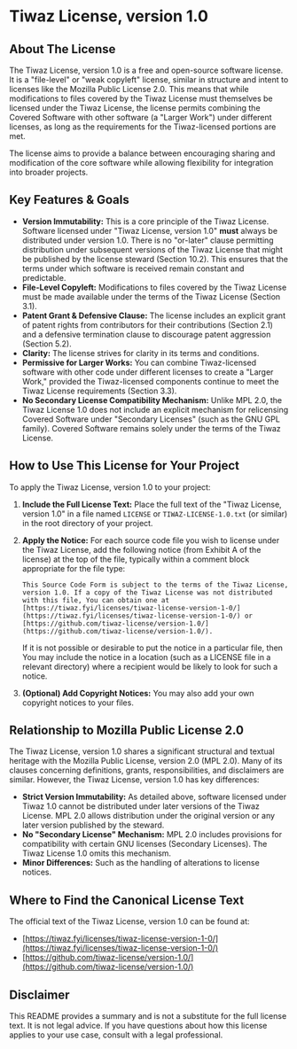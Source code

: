# Tiwaz License, version 1.0

## About The License

The Tiwaz License, version 1.0 is a free and open-source software license. It is a "file-level" or "weak copyleft" license, similar in structure and intent to licenses like the Mozilla Public License 2.0. This means that while modifications to files covered by the Tiwaz License must themselves be licensed under the Tiwaz License, the license permits combining the Covered Software with other software (a "Larger Work") under different licenses, as long as the requirements for the Tiwaz-licensed portions are met.

The license aims to provide a balance between encouraging sharing and modification of the core software while allowing flexibility for integration into broader projects.

## Key Features & Goals

* **Version Immutability:** This is a core principle of the Tiwaz License. Software licensed under "Tiwaz License, version 1.0" **must** always be distributed under version 1.0. There is no "or-later" clause permitting distribution under subsequent versions of the Tiwaz License that might be published by the license steward (Section 10.2). This ensures that the terms under which software is received remain constant and predictable.
* **File-Level Copyleft:** Modifications to files covered by the Tiwaz License must be made available under the terms of the Tiwaz License (Section 3.1).
* **Patent Grant & Defensive Clause:** The license includes an explicit grant of patent rights from contributors for their contributions (Section 2.1) and a defensive termination clause to discourage patent aggression (Section 5.2).
* **Clarity:** The license strives for clarity in its terms and conditions.
* **Permissive for Larger Works:** You can combine Tiwaz-licensed software with other code under different licenses to create a "Larger Work," provided the Tiwaz-licensed components continue to meet the Tiwaz License requirements (Section 3.3).
* **No Secondary License Compatibility Mechanism:** Unlike MPL 2.0, the Tiwaz License 1.0 does not include an explicit mechanism for relicensing Covered Software under "Secondary Licenses" (such as the GNU GPL family). Covered Software remains solely under the terms of the Tiwaz License.

## How to Use This License for Your Project

To apply the Tiwaz License, version 1.0 to your project:

1.  **Include the Full License Text:** Place the full text of the "Tiwaz License, version 1.0" in a file named `LICENSE` or `TIWAZ-LICENSE-1.0.txt` (or similar) in the root directory of your project.
2.  **Apply the Notice:** For each source code file you wish to license under the Tiwaz License, add the following notice (from Exhibit A of the license) at the top of the file, typically within a comment block appropriate for the file type:

    ```
    This Source Code Form is subject to the terms of the Tiwaz License, version 1.0. If a copy of the Tiwaz License was not distributed with this file, You can obtain one at [https://tiwaz.fyi/licenses/tiwaz-license-version-1-0/](https://tiwaz.fyi/licenses/tiwaz-license-version-1-0/) or [https://github.com/tiwaz-license/version-1.0/](https://github.com/tiwaz-license/version-1.0/).
    ```

    If it is not possible or desirable to put the notice in a particular file, then You may include the notice in a location (such as a LICENSE file in a relevant directory) where a recipient would be likely to look for such a notice.

3.  **(Optional) Add Copyright Notices:** You may also add your own copyright notices to your files.

## Relationship to Mozilla Public License 2.0

The Tiwaz License, version 1.0 shares a significant structural and textual heritage with the Mozilla Public License, version 2.0 (MPL 2.0). Many of its clauses concerning definitions, grants, responsibilities, and disclaimers are similar. However, the Tiwaz License, version 1.0 has key differences:

* **Strict Version Immutability:** As detailed above, software licensed under Tiwaz 1.0 cannot be distributed under later versions of the Tiwaz License. MPL 2.0 allows distribution under the original version or any later version published by the steward.
* **No "Secondary License" Mechanism:** MPL 2.0 includes provisions for compatibility with certain GNU licenses (Secondary Licenses). The Tiwaz License 1.0 omits this mechanism.
* **Minor Differences:** Such as the handling of alterations to license notices.

## Where to Find the Canonical License Text

The official text of the Tiwaz License, version 1.0 can be found at:

* [https://tiwaz.fyi/licenses/tiwaz-license-version-1-0/](https://tiwaz.fyi/licenses/tiwaz-license-version-1-0/)
* [https://github.com/tiwaz-license/version-1.0/](https://github.com/tiwaz-license/version-1.0/)

## Disclaimer

This README provides a summary and is not a substitute for the full license text. It is not legal advice. If you have questions about how this license applies to your use case, consult with a legal professional.
